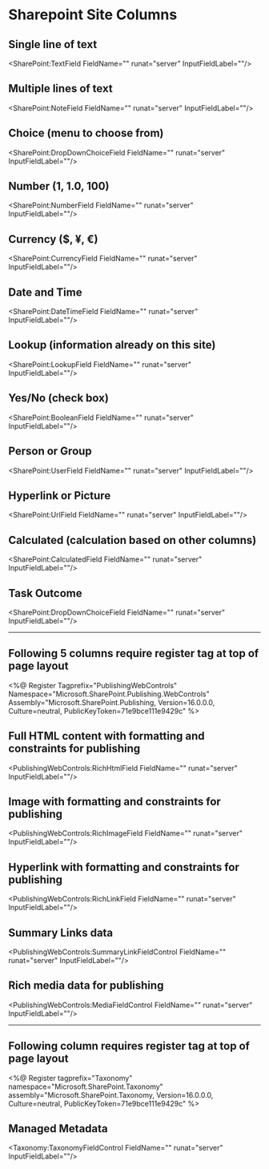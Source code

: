 # Sharepoint Site Columns

## Single line of text
<SharePoint:TextField FieldName="" runat="server" InputFieldLabel=""/>

## Multiple lines of text
<SharePoint:NoteField FieldName="" runat="server" InputFieldLabel=""/>

## Choice (menu to choose from)
<SharePoint:DropDownChoiceField FieldName="" runat="server" InputFieldLabel=""/>

## Number (1, 1.0, 100)
<SharePoint:NumberField FieldName="" runat="server" InputFieldLabel=""/>

## Currency ($, ¥, €)
<SharePoint:CurrencyField FieldName="" runat="server" InputFieldLabel=""/>

## Date and Time
<SharePoint:DateTimeField FieldName="" runat="server" InputFieldLabel=""/>

## Lookup (information already on this site)
<SharePoint:LookupField FieldName="" runat="server" InputFieldLabel=""/>

## Yes/No (check box)
<SharePoint:BooleanField FieldName="" runat="server" InputFieldLabel=""/>

## Person or Group
<SharePoint:UserField FieldName="" runat="server" InputFieldLabel=""/>

## Hyperlink or Picture
<SharePoint:UrlField FieldName="" runat="server" InputFieldLabel=""/>

## Calculated (calculation based on other columns)
<SharePoint:CalculatedField FieldName="" runat="server" InputFieldLabel=""/>

## Task Outcome
<SharePoint:DropDownChoiceField FieldName="" runat="server" InputFieldLabel=""/>

---------------

## Following 5 columns require register tag at top of page layout
<%@ Register Tagprefix="PublishingWebControls" Namespace="Microsoft.SharePoint.Publishing.WebControls" Assembly="Microsoft.SharePoint.Publishing, Version=16.0.0.0, Culture=neutral, PublicKeyToken=71e9bce111e9429c" %>

  ## Full HTML content with formatting and constraints for publishing
  <PublishingWebControls:RichHtmlField FieldName="" runat="server" InputFieldLabel=""/>

  ## Image with formatting and constraints for publishing
  <PublishingWebControls:RichImageField FieldName="" runat="server" InputFieldLabel=""/>

  ## Hyperlink with formatting and constraints for publishing
  <PublishingWebControls:RichLinkField FieldName="" runat="server" InputFieldLabel=""/>

  ## Summary Links data
  <PublishingWebControls:SummaryLinkFieldControl FieldName="" runat="server" InputFieldLabel=""/>

  ## Rich media data for publishing
  <PublishingWebControls:MediaFieldControl FieldName="" runat="server" InputFieldLabel=""/>

---------------

## Following column requires register tag at top of page layout
<%@ Register tagprefix="Taxonomy" namespace="Microsoft.SharePoint.Taxonomy" assembly="Microsoft.SharePoint.Taxonomy, Version=16.0.0.0, Culture=neutral, PublicKeyToken=71e9bce111e9429c" %>

  ## Managed Metadata
  <Taxonomy:TaxonomyFieldControl FieldName="" runat="server" InputFieldLabel=""/>
